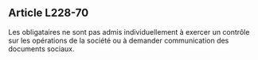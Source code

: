 Article L228-70
----
Les obligataires ne sont pas admis individuellement à exercer un contrôle sur
les opérations de la société ou à demander communication des documents sociaux.
